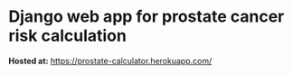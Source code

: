 # Django web app for prostate cancer risk calculation
**Hosted at:**
https://prostate-calculator.herokuapp.com/
